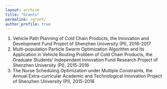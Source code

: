 ```yaml
---
layout: archive
title: "Grants"
permalink: /grant/
author_profile: true
---
```

1. Vehicle Path Planning of Cold Chain Products, the Innovation and Development Fund Project of Shenzhen University (PI), 2016-2017
2. Multi-population Particle Swarm Optimization Algorithm and Its Application in Vehicle Routing Problem of Cold Chain Products, the Graduate Students' Independent Innovation Fund Research Project of Shenzhen University (PI), 2015-2016
3. The Nurse Scheduling Optimization under Multiple Constraints, the Annual Extra-curricular Academic and Technological Innovation Project of Shenzhen University (PI), 2015-2016
